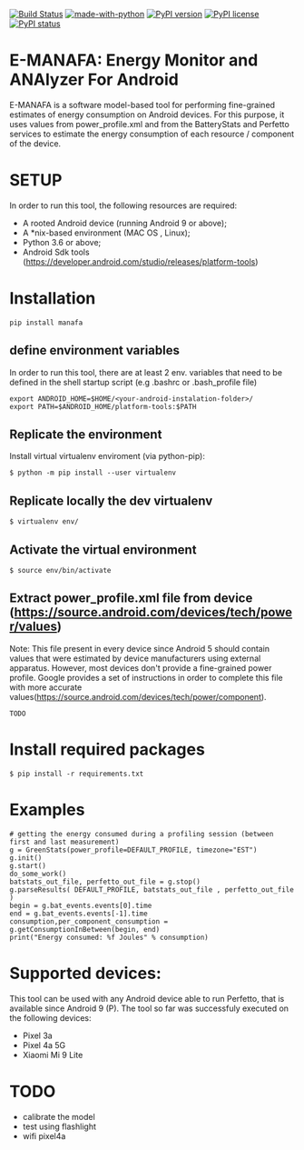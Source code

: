 [![Build Status](https://travis-ci.com/RRua/e-manafa.svg?branch=main)](https://travis-ci.com/RRua/e-manafa)
[![made-with-python](https://img.shields.io/badge/Made%20with-Python-1f425f.svg)](https://www.python.org/)
[![PyPI version](https://badge.fury.io/py/manafa.svg)](https://badge.fury.io/py/manafa)
[![PyPI license](https://img.shields.io/pypi/l/ansicolortags.svg)](https://pypi.python.org/pypi/manafa)
[![PyPI status](https://img.shields.io/pypi/status/ansicolortags.svg)](https://pypi.python.org/pypi/manafa)
# E-MANAFA: Energy Monitor and ANAlyzer For Android

E-MANAFA is a software model-based tool for performing fine-grained estimates of energy consumption on Android devices. For this purpose, it uses values from power_profile.xml and from the BatteryStats and Perfetto services to estimate the energy consumption of each resource / component of the device. 


# SETUP

In order to run this tool, the following resources are required:
- A rooted Android device (running Android 9 or above);
- A *nix-based environment (MAC OS , Linux);
- Python 3.6 or above;
- Android Sdk tools (https://developer.android.com/studio/releases/platform-tools)

# Installation

```
pip install manafa
```

## define environment variables

In order to run this tool, there are at least 2 env. variables that need to be defined in the shell startup script (e.g .bashrc or .bash_profile file)

```
export ANDROID_HOME=$HOME/<your-android-instalation-folder>/ 
export PATH=$ANDROID_HOME/platform-tools:$PATH
```
## Replicate the environment

Install virtual virtualenv enviroment  (via python-pip):
```
$ python -m pip install --user virtualenv
```
## Replicate locally the dev virtualenv

```
$ virtualenv env/
```
## Activate the virtual environment
```
$ source env/bin/activate
```

## Extract power_profile.xml file from device (https://source.android.com/devices/tech/power/values)
Note: This file present in every device since Android 5 should contain values that were estimated by device manufacturers using external apparatus. However, most 
devices don't provide a fine-grained power profile. Google provides a set of instructions in order to complete this file with more accurate values(https://source.android.com/devices/tech/power/component).

```
TODO

```
# Install required packages
```
$ pip install -r requirements.txt

```
# Examples
```
# getting the energy consumed during a profiling session (between first and last measurement)
g = GreenStats(power_profile=DEFAULT_PROFILE, timezone="EST")
g.init()
g.start()
do_some_work()
batstats_out_file, perfetto_out_file = g.stop()
g.parseResults( DEFAULT_PROFILE, batstats_out_file , perfetto_out_file )
begin = g.bat_events.events[0].time
end = g.bat_events.events[-1].time
consumption,per_component_consumption = g.getConsumptionInBetween(begin, end)
print("Energy consumed: %f Joules" % consumption)
```

# Supported devices:
This tool can be used with any Android device able to run Perfetto, that is available since Android 9 (P). The tool so far was successfuly executed on the following devices:
- Pixel 3a
- Pixel 4a 5G
- Xiaomi Mi 9 Lite

# TODO
- calibrate the model
- test using flashlight
- wifi pixel4a
